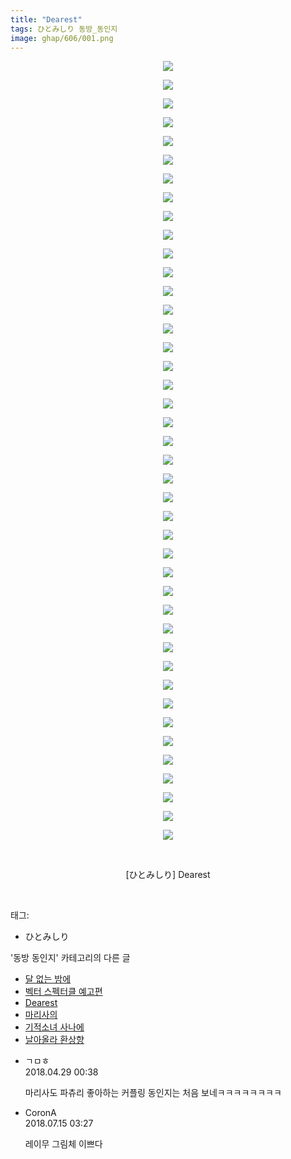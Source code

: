 ```yaml
---
title: "Dearest"
tags: ひとみしり 동방_동인지
image: ghap/606/001.png
---
```

<div class="article">
<p style="text-align: center; clear: none; float: none;"><img src="{{ site.nasurl }}/ghap/606/001.png"/></p>
<p style="text-align: center; clear: none; float: none;"><img src="{{ site.nasurl }}/ghap/606/002.png"/></p>
<p style="text-align: center; clear: none; float: none;"><img src="{{ site.nasurl }}/ghap/606/003.png"/></p>
<p style="text-align: center; clear: none; float: none;"><img src="{{ site.nasurl }}/ghap/606/004.png"/></p>
<p style="text-align: center; clear: none; float: none;"><img src="{{ site.nasurl }}/ghap/606/005.png"/></p>
<p style="text-align: center; clear: none; float: none;"><img src="{{ site.nasurl }}/ghap/606/006.png"/></p>
<p style="text-align: center; clear: none; float: none;"><img src="{{ site.nasurl }}/ghap/606/007.png"/></p>
<p style="text-align: center; clear: none; float: none;"><img src="{{ site.nasurl }}/ghap/606/008.png"/></p>
<p style="text-align: center; clear: none; float: none;"><img src="{{ site.nasurl }}/ghap/606/009.png"/></p>
<p style="text-align: center; clear: none; float: none;"><img src="{{ site.nasurl }}/ghap/606/010.png"/></p>
<p style="text-align: center; clear: none; float: none;"><img src="{{ site.nasurl }}/ghap/606/011.png"/></p>
<p style="text-align: center; clear: none; float: none;"><img src="{{ site.nasurl }}/ghap/606/012.png"/></p>
<p style="text-align: center; clear: none; float: none;"><img src="{{ site.nasurl }}/ghap/606/013.png"/></p>
<p style="text-align: center; clear: none; float: none;"><img src="{{ site.nasurl }}/ghap/606/014.png"/></p>
<p style="text-align: center; clear: none; float: none;"><img src="{{ site.nasurl }}/ghap/606/015.png"/></p>
<p style="text-align: center; clear: none; float: none;"><img src="{{ site.nasurl }}/ghap/606/016.png"/></p>
<p style="text-align: center; clear: none; float: none;"><img src="{{ site.nasurl }}/ghap/606/017.png"/></p>
<p style="text-align: center; clear: none; float: none;"><img src="{{ site.nasurl }}/ghap/606/018.png"/></p>
<p style="text-align: center; clear: none; float: none;"><img src="{{ site.nasurl }}/ghap/606/019.png"/></p>
<p style="text-align: center; clear: none; float: none;"><img src="{{ site.nasurl }}/ghap/606/020.png"/></p>
<p style="text-align: center; clear: none; float: none;"><img src="{{ site.nasurl }}/ghap/606/021.png"/></p>
<p style="text-align: center; clear: none; float: none;"><img src="{{ site.nasurl }}/ghap/606/022.png"/></p>
<p style="text-align: center; clear: none; float: none;"><img src="{{ site.nasurl }}/ghap/606/023.png"/></p>
<p style="text-align: center; clear: none; float: none;"><img src="{{ site.nasurl }}/ghap/606/024.png"/></p>
<p style="text-align: center; clear: none; float: none;"><img src="{{ site.nasurl }}/ghap/606/025.png"/></p>
<p style="text-align: center; clear: none; float: none;"><img src="{{ site.nasurl }}/ghap/606/026.png"/></p>
<p style="text-align: center; clear: none; float: none;"><img src="{{ site.nasurl }}/ghap/606/027.png"/></p>
<p style="text-align: center; clear: none; float: none;"><img src="{{ site.nasurl }}/ghap/606/028.png"/></p>
<p style="text-align: center; clear: none; float: none;"><img src="{{ site.nasurl }}/ghap/606/029.png"/></p>
<p style="text-align: center; clear: none; float: none;"><img src="{{ site.nasurl }}/ghap/606/030.png"/></p>
<p style="text-align: center; clear: none; float: none;"><img src="{{ site.nasurl }}/ghap/606/031.png"/></p>
<p style="text-align: center; clear: none; float: none;"><img src="{{ site.nasurl }}/ghap/606/032.png"/></p>
<p style="text-align: center; clear: none; float: none;"><img src="{{ site.nasurl }}/ghap/606/033.png"/></p>
<p style="text-align: center; clear: none; float: none;"><img src="{{ site.nasurl }}/ghap/606/034.png"/></p>
<p style="text-align: center; clear: none; float: none;"><img src="{{ site.nasurl }}/ghap/606/035.png"/></p>
<p style="text-align: center; clear: none; float: none;"><img src="{{ site.nasurl }}/ghap/606/036.png"/></p>
<p style="text-align: center; clear: none; float: none;"><img src="{{ site.nasurl }}/ghap/606/037.png"/></p>
<p style="text-align: center; clear: none; float: none;"><img src="{{ site.nasurl }}/ghap/606/038.png"/></p>
<p style="text-align: center; clear: none; float: none;"><img src="{{ site.nasurl }}/ghap/606/039.png"/></p>
<p style="text-align: center; clear: none; float: none;"><img src="{{ site.nasurl }}/ghap/606/040.png"/></p>
<p style="text-align: center; clear: none; float: none;"><img src="{{ site.nasurl }}/ghap/606/041.png"/></p>
<p style="text-align: center; clear: none; float: none;"><img src="{{ site.nasurl }}/ghap/606/042.png"/></p>
<p style="text-align: center; clear: none; float: none;"><br/></p>
<p style="text-align: center; clear: none; float: none;">[ひとみしり] Dearest</p>
<p><br/></p>
</div><div class="tagTrail">
<p>태그: </p>
<ul>
<li>ひとみしり</li>
</ul>
</div><div class="another">
<p>'동방 동인지' 카테고리의 다른 글</p>
<ul>
<li><a href="/2016-06-29-ghap_608">달 없는 밤에</a></li>
<li><a href="/2016-06-28-ghap_607">벡터 스펙터클 예고편</a></li>
<li><a href="/2016-06-28-ghap_606">Dearest</a></li>
<li><a href="/2016-06-28-ghap_605">마리사의</a></li>
<li><a href="/2016-06-28-ghap_604">기적소녀 사나에</a></li>
<li><a href="/2016-06-28-ghap_603">날아올라 환상향</a></li>
</ul>
</div><div class="cb_module cb_fluid">
<div class="cb_wrt cb_profile">
<div class="comment">
<ul>
<li class="cb_thumb_off" id="comment15246786">
<div class="cb_comment_area">
<div class="cb_info_area">
<div class="cb_section">
<span class="cb_nick_name">ㄱㅁㅎ</span>
</div>
<div class="cb_section">
<span class="cb_date">2018.04.29 00:38 </span>
</div>
</div>
<div class="cb_dsc_comment">
<p class="cb_dsc">
											마리사도 파츄리 좋아하는 커플링 동인지는 처음 보네ㅋㅋㅋㅋㅋㅋㅋㅋ
										</p>
</div>
</div></li>
<li class="cb_thumb_off" id="comment15286845">
<div class="cb_comment_area">
<div class="cb_info_area">
<div class="cb_section">
<span class="cb_nick_name">CoronA</span>
</div>
<div class="cb_section">
<span class="cb_date">2018.07.15 03:27 </span>
</div>
</div>
<div class="cb_dsc_comment">
<p class="cb_dsc">
											레이무 그림체 이쁘다
										</p>
</div>
</div></li>
</ul>
</div>
</div><!-- commentList close -->
</div>